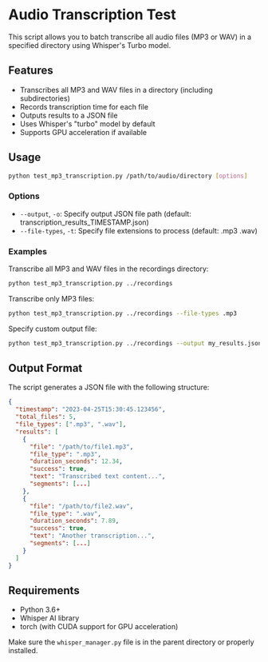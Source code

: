 # Audio Transcription Test

This script allows you to batch transcribe all audio files (MP3 or WAV) in a specified directory using Whisper's Turbo model.

## Features

- Transcribes all MP3 and WAV files in a directory (including subdirectories)
- Records transcription time for each file
- Outputs results to a JSON file
- Uses Whisper's "turbo" model by default
- Supports GPU acceleration if available

## Usage

```bash
python test_mp3_transcription.py /path/to/audio/directory [options]
```

### Options

- `--output`, `-o`: Specify output JSON file path (default: transcription_results_TIMESTAMP.json)
- `--file-types`, `-t`: Specify file extensions to process (default: .mp3 .wav)

### Examples

Transcribe all MP3 and WAV files in the recordings directory:
```bash
python test_mp3_transcription.py ../recordings
```

Transcribe only MP3 files:
```bash
python test_mp3_transcription.py ../recordings --file-types .mp3
```

Specify custom output file:
```bash
python test_mp3_transcription.py ../recordings --output my_results.json
```

## Output Format

The script generates a JSON file with the following structure:

```json
{
  "timestamp": "2023-04-25T15:30:45.123456",
  "total_files": 5,
  "file_types": [".mp3", ".wav"],
  "results": [
    {
      "file": "/path/to/file1.mp3",
      "file_type": ".mp3",
      "duration_seconds": 12.34,
      "success": true,
      "text": "Transcribed text content...",
      "segments": [...]
    },
    {
      "file": "/path/to/file2.wav",
      "file_type": ".wav",
      "duration_seconds": 7.89,
      "success": true,
      "text": "Another transcription...",
      "segments": [...]
    }
  ]
}
```

## Requirements

- Python 3.6+
- Whisper AI library
- torch (with CUDA support for GPU acceleration)

Make sure the `whisper_manager.py` file is in the parent directory or properly installed. 